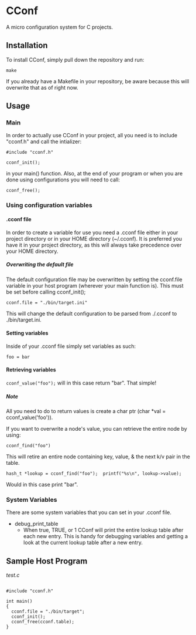 # CConf
A micro configuration system for C projects.

## Installation
To install CConf, simply pull down the repository and run: 

`make`

If you already have a Makefile  in your repository, be aware because this will overwrite that as of right now.

## Usage
### Main
In order to actually use CConf in your project, all you need is to include "cconf.h" and call the intializer:

`#include "cconf.h"`

`cconf_init();`

in your main() function. Also, at the end of your program or when you are done using configurations you will need to call:
	
`cconf_free();`

### Using configuration variables
#### .cconf file
In order to create a variable for use you need a .cconf file either in your project directory or in your HOME directory (~/.cconf). It is preferred you have it in your project directory, as this will always take precedence over your HOME directory.

##### Overwriting the default file
The default configuration file may be overwritten by setting the cconf.file variable in your host program (wherever your main function is). This must be set before calling cconf_init();

`cconf.file = "./bin/target.ini"`

This will change the default configuration to be parsed from ./.cconf to ./bin/target.ini.

#### Setting variables
Inside of your .cconf file simply set variables as such:

`foo = bar`

#### Retrieving variables
`cconf_value("foo");` will in this case return "bar". That simple!
##### Note
All you need to do to return values is create a char ptr (char *val = cconf_value('foo')).

If you want to overwrite a node's value, you can retrieve the entire node by using:

`cconf_find("foo")`

This will retire an entire node containing key, value, & the next k/v pair in the table.

`hash_t *lookup = cconf_find("foo");  printf("%s\n", lookup->value);`

Would in this case print "bar".

### System Variables
There are some system variables that you can set in your .cconf file.

- debug_print_table	
  - When true, TRUE, or 1 CConf will print the entire lookup table after each new entry. This is handy for debugging variables and getting a look at the current lookup table after a new entry.
  
## Sample Host Program
*test.c*
```

#include "cconf.h"

int main()
{
  cconf.file = "./bin/target";
  cconf_init();
  cconf_free(cconf.table);
}

```

